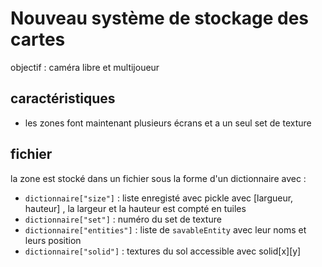 # Nouveau système de stockage des cartes
objectif : caméra libre et multijoueur

## caractéristiques
- les zones font maintenant plusieurs écrans et a un seul set de texture
## fichier
la zone est stocké dans un fichier sous la forme d'un dictionnaire avec : 
- `dictionnaire["size"]` : liste enregisté avec pickle avec [largueur, hauteur] , la largeur et la hauteur est compté en tuiles
- `dictionnaire["set"]` : numéro du set de texture
- `dictionnaire["entities"]` : liste de `savableEntity` avec leur noms et leurs position
- `dictionnaire["solid"]` : textures du sol accessible avec solid[x][y]
